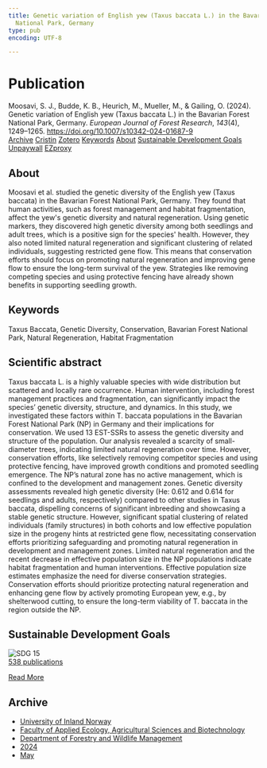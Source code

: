 ```yaml
---
title: Genetic variation of English yew (Taxus baccata L.) in the Bavarian Forest
  National Park, Germany
type: pub
encoding: UTF-8

---
```

<h1>Publication</h1>
<article id="csl-bib-container-B8ENM3DL" class="csl-bib-container">
  <div class="csl-bib-body"> <div class="csl-entry">Moosavi, S. J., Budde, K. B., Heurich, M., Mueller, M., &#38; Gailing, O. (2024). Genetic variation of English yew (Taxus baccata L.) in the Bavarian Forest National Park, Germany. <i>European Journal of Forest Research</i>, <i>143</i>(4), 1249–1265. <a href="https://doi.org/10.1007/s10342-024-01687-9">https://doi.org/10.1007/s10342-024-01687-9</a></div> </div>
  <div class="csl-bib-buttons">
    <a href="#taxonomy-article-B8ENM3DL" alt="archive" class="csl-bib-button">Archive</a>
    <a href="https://app.cristin.no/results/show.jsf?id=2268280" alt="Cristin" class="csl-bib-button">Cristin</a>
    <a href="http://zotero.org/groups/5881554/items/B8ENM3DL" alt="Zotero" class="csl-bib-button">Zotero</a>
    <a href="#keywords-article-B8ENM3DL" alt="keywords" class="csl-bib-button">Keywords</a>
    <a href="#about-article-B8ENM3DL" alt="about_pub" class="csl-bib-button">About</a>
    <a href="#sdg-article-B8ENM3DL" alt="sdg" class="csl-bib-button">Sustainable Development Goals</a>
    <a href="https://link.springer.com/content/pdf/10.1007/s10342-024-01687-9.pdf" alt="Unpaywall" class="csl-bib-button">Unpaywall</a>
    <a href="https://link.springer.com/content/pdf/10.1007/s10342-024-01687-9.pdf" alt="EZproxy" class="csl-bib-button">EZproxy</a>
  </div>
  <div id="csl-bib-meta-container-B8ENM3DL"></div>
</article>
<div id="csl-bib-meta-B8ENM3DL" class="csl-bib-meta">
  <article id="about-article-B8ENM3DL" class="about_pub-article">
    <h1>About</h1>
    Moosavi et al. studied the genetic diversity of the English yew (Taxus baccata) in the Bavarian Forest National Park, Germany. They found that human activities, such as forest management and habitat fragmentation, affect the yew's genetic diversity and natural regeneration. Using genetic markers, they discovered high genetic diversity among both seedlings and adult trees, which is a positive sign for the species' health. However, they also noted limited natural regeneration and significant clustering of related individuals, suggesting restricted gene flow. This means that conservation efforts should focus on promoting natural regeneration and improving gene flow to ensure the long-term survival of the yew. Strategies like removing competing species and using protective fencing have already shown benefits in supporting seedling growth.
  </article>
  <article id="keywords-article-B8ENM3DL" class="keywords-article">
    <h1>Keywords</h1>
    Taxus Baccata, Genetic Diversity, Conservation, Bavarian Forest National Park, Natural Regeneration, Habitat Fragmentation
  </article>
  <article id="abstract-article-B8ENM3DL" class="abstract-article">
    <h1>Scientific abstract</h1>
    Taxus baccata L. is a highly valuable species with wide distribution but scattered and locally rare occurrence. Human intervention, including forest management practices and fragmentation, can significantly impact the species’ genetic diversity, structure, and dynamics. In this study, we investigated these factors within T. baccata populations in the Bavarian Forest National Park (NP) in Germany and their implications for conservation. We used 13 EST-SSRs to assess the genetic diversity and structure of the population. Our analysis revealed a scarcity of small-diameter trees, indicating limited natural regeneration over time. However, conservation efforts, like selectively removing competitor species and using protective fencing, have improved growth conditions and promoted seedling emergence. The NP’s natural zone has no active management, which is confined to the development and management zones. Genetic diversity assessments revealed high genetic diversity (He: 0.612 and 0.614 for seedlings and adults, respectively) compared to other studies in Taxus baccata, dispelling concerns of significant inbreeding and showcasing a stable genetic structure. However, significant spatial clustering of related individuals (family structures) in both cohorts and low effective population size in the progeny hints at restricted gene flow, necessitating conservation efforts prioritizing safeguarding and promoting natural regeneration in development and management zones. Limited natural regeneration and the recent decrease in effective population size in the NP populations indicate habitat fragmentation and human interventions. Effective population size estimates emphasize the need for diverse conservation strategies. Conservation efforts should prioritize protecting natural regeneration and enhancing gene flow by actively promoting European yew, e.g., by shelterwood cutting, to ensure the long-term viability of T. baccata in the region outside the NP.
  </article>
  <article id="sdg-article-B8ENM3DL" class="sdg-article">
    <h1>Sustainable Development Goals</h1>
    <div class="sdg-container"><div id="sdg15" class="sdg">
        <img src="{{< params subfolder >}}images/sdg/sdg15_en.png" class="image" alt="SDG 15">
        <div class="sdg-overlay">
          <a href="/en/archive/?key=?sdg=15#archive" class="sdg-publication-count"><span>538</span> publications</a>
          <p><a href="https://sdgs.un.org/goals/goal15" class="sdg-read-more">Read More</a></p>
        </div>
      </div></div>
  </article>
  <article id="taxonomy-article-B8ENM3DL" class="taxonomy-article">
    <h1>Archive</h1>
    <ul>
      <li>
        <a href="/en/archive/?key=3DCRN523">University of Inland Norway</a>
      </li>
      <li>
        <a href="/en/archive/?key=T77LXH6D">Faculty of Applied Ecology, Agricultural Sciences and Biotechnology</a>
      </li>
      <li>
        <a href="/en/archive/?key=7TRARPE3">Department of Forestry and Wildlife Management</a>
      </li>
      <li>
        <a href="/en/archive/?key=A4XX8HDP">2024</a>
      </li>
      <li>
        <a href="/en/archive/?key=2IXDX4YB">May</a>
      </li>
    </ul>
  </article>
</div>
